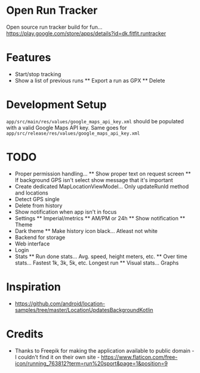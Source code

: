 # Open Run Tracker
Open source run tracker build for fun... https://play.google.com/store/apps/details?id=dk.fitfit.runtracker

# Features
* Start/stop tracking
* Show a list of previous runs
** Export a run as GPX
** Delete

# Development Setup
`app/src/main/res/values/google_maps_api_key.xml` should be populated with a valid Google Maps API key. Same goes for `app/src/release/res/values/google_maps_api_key.xml`

# TODO
* Proper permission handling...
** Show proper text on request screen
** If background GPS isn't select show message that it's important
* Create dedicated MapLocationViewModel... Only updateRunId method and locations
* Detect GPS single
* Delete from history
* Show notification when app isn't in focus
* Settings
** Imperial/metrics
** AM/PM or 24h
** Show notification
** Theme
* Dark theme
** Make history icon black... Atleast not white
* Backend for storage
* Web interface
* Login
* Stats
** Run done stats... Avg. speed, height meters, etc.
** Over time stats... Fastest 1k, 3k, 5k, etc. Longest run
** Visual stats... Graphs

# Inspiration
* https://github.com/android/location-samples/tree/master/LocationUpdatesBackgroundKotlin

# Credits
* Thanks to Freepik for making the application available to public domain - I couldn't find it on their own site - https://www.flaticon.com/free-icon/running_763812?term=run%20sport&page=1&position=9
